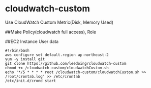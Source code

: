 # cloudwatch-custom
Use CloudWatch Custom Metric(Disk, Memory Used)

##Make Policy(cloudwatch full access), Role

##EC2 Instance User data
```{r, engine='bash', count_lines}
#!/bin/bash
aws configure set default.region ap-northeast-2
yum -y install git
git clone https://github.com/leedoing/cloudwatch-custom
chmod +x /cloudwatch-custom/cloudwatchCustom.sh
echo '*/5 * * * * root /cloudwatch-custom/cloudwatchCustom.sh >> /root/crontab.log' >> /etc/crontab
/etc/init.d/crond start
```
